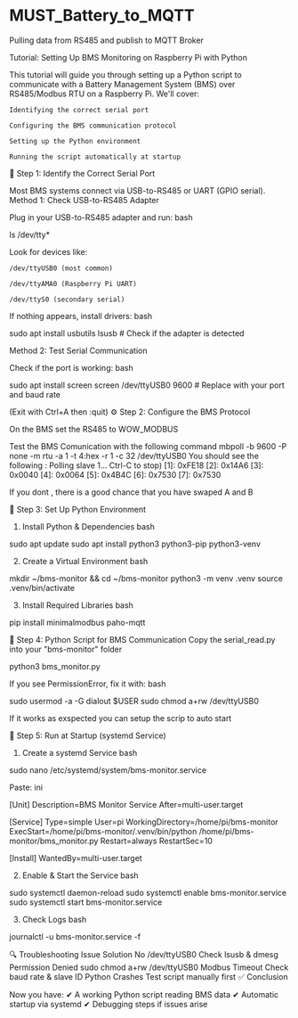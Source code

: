 # MUST_Battery_to_MQTT
Pulling data from RS485 and publish to MQTT Broker

Tutorial: Setting Up BMS Monitoring on Raspberry Pi with Python

This tutorial will guide you through setting up a Python script to communicate with a Battery Management System (BMS) over RS485/Modbus RTU on a Raspberry Pi. We'll cover:

    Identifying the correct serial port

    Configuring the BMS communication protocol

    Setting up the Python environment

    Running the script automatically at startup

🔧 Step 1: Identify the Correct Serial Port

Most BMS systems connect via USB-to-RS485 or UART (GPIO serial).
Method 1: Check USB-to-RS485 Adapter

Plug in your USB-to-RS485 adapter and run:
bash

ls /dev/tty*

Look for devices like:

    /dev/ttyUSB0 (most common)

    /dev/ttyAMA0 (Raspberry Pi UART)

    /dev/ttyS0 (secondary serial)

If nothing appears, install drivers:
bash

sudo apt install usbutils
lsusb  # Check if the adapter is detected

Method 2: Test Serial Communication

Check if the port is working:
bash

sudo apt install screen
screen /dev/ttyUSB0 9600  # Replace with your port and baud rate

(Exit with Ctrl+A then :quit)
⚙️ Step 2: Configure the BMS Protocol

On the BMS set the RS485 to WOW_MODBUS

Test the BMS Comunication with the following command 
mbpoll -b 9600 -P none -m rtu -a 1 -t 4:hex -r 1 -c 32 /dev/ttyUSB0
You should see the following :
 Polling slave 1... Ctrl-C to stop)
[1]:    0xFE18
[2]:    0x14A6
[3]:    0x0040
[4]:    0x0064
[5]:    0x4B4C
[6]:    0x7530
[7]:    0x7530

If you dont , there is a good chance that you have swaped A and B

🐍 Step 3: Set Up Python Environment
1. Install Python & Dependencies
bash

sudo apt update
sudo apt install python3 python3-pip python3-venv

2. Create a Virtual Environment
bash

mkdir ~/bms-monitor && cd ~/bms-monitor
python3 -m venv .venv
source .venv/bin/activate

3. Install Required Libraries
bash

pip install minimalmodbus paho-mqtt

📜 Step 4: Python Script for BMS Communication
Copy the serial_read.py into your "bms-monitor" folder



python3 bms_monitor.py

If you see PermissionError, fix it with:
bash

sudo usermod -a -G dialout $USER
sudo chmod a+rw /dev/ttyUSB0

If it works as exspected you can setup the scrip to auto start 

🚀 Step 5: Run at Startup (systemd Service)
1. Create a systemd Service
bash

sudo nano /etc/systemd/system/bms-monitor.service

Paste:
ini

[Unit]
Description=BMS Monitor Service
After=multi-user.target

[Service]
Type=simple
User=pi
WorkingDirectory=/home/pi/bms-monitor
ExecStart=/home/pi/bms-monitor/.venv/bin/python /home/pi/bms-monitor/bms_monitor.py
Restart=always
RestartSec=10

[Install]
WantedBy=multi-user.target

2. Enable & Start the Service
bash

sudo systemctl daemon-reload
sudo systemctl enable bms-monitor.service
sudo systemctl start bms-monitor.service

3. Check Logs
bash

journalctl -u bms-monitor.service -f

🔍 Troubleshooting
Issue	Solution
No /dev/ttyUSB0	Check lsusb & dmesg
Permission Denied	sudo chmod a+rw /dev/ttyUSB0
Modbus Timeout	Check baud rate & slave ID
Python Crashes	Test script manually first
✅ Conclusion

Now you have:
✔ A working Python script reading BMS data
✔ Automatic startup via systemd
✔ Debugging steps if issues arise


